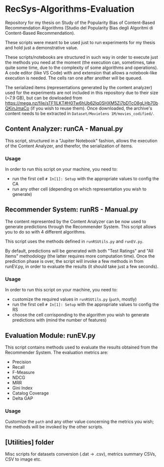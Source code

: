 # RecSys-Algorithms-Evaluation
Repository for my thesis on Study of the Popularity Bias of Content-Based Recommendation Algorithms (Studio del Popularity Bias degli Algoritmi di Content-Based Recommendation).

These scripts were meant to be used just to run experiments for my thesis and hold just a demonstrative value.

These scripts/notebooks are structured in such way in order to execute just the methods you need at the moment (the execution can, sometimes, take quite some time, due to the complexity of some algorithms and operations).
A code editor (like VS Code) with and extension that allows a notebook-like execution is needed.
The cells ran one after another will be queued.

The serialized items (representations generated by the content analyzer) used for the experiments are not included in this repository due to their size (~7.9 GB), but can be dowloaded from https://mega.nz/file/sTF1lLKT#H0Tw6hUb62lq0SHXM5Zi7bDTcO8gLHb70bQKinJmaCo (if you wish to reuse them).
Once downloaded, the archive's content needs to be extracted in `Dataset/Movielens 1M/movies_codified/`.

## Content Analyzer: runCA - Manual.py
This script, structured in a "Jupiter Notebook" fashion, allows the execution of the Content Analyzer, and therefor, the serialization of items.
### Usage
In order to run this script on your machine, you need to:
* run the first cell `# In[1]: Setup` with the appropriate values to config the CA
* run any other cell (depending on which representation you wish to generate)

## Recommender System: runRS - Manual.py
The content represented by the Content Analyzer can be now used to generate predictions through the Recommender System. This script allows you to do so with 4 different algorithms.   

This script uses the methods defined in `runRSUtils.py` and `runEV.py`.  

By default, predictions will be generated with both "Test Ratings" and "All Items" methodology (the latter requires more computation time).
Once the prediction phase is over, the script will invoke a few methods in from runEV.py, in order to evaluate the results (it should take just a few seconds).

### Usage
In order to run this script on your machine, you need to:
* customize the required values in `runRSUtils.py` (`path`, mostly)
* run the first cell `# In[1]: Setup` with the appropriate values to config the RS
* choose the cell corrisponding to the algorithm you wish to generate predictions with (mind the number of features)

## Evaluation Module: runEV.py
This script contains methods used to evaluate the results obtained from the Recommender System.
The evaluation metrics are:
* Precision
* Recall
* F-Measure
* NDCG
* MRR
* Gini Index
* Catalog Coverage
* Delta GAP

### Usage
Customize the `path` and any other value concerning the metrics you wish; the methods will be invoked by the other scripts.

## [Utilities] folder
Misc scripts for datasets conversion (.dat -> .csv), metrics summary CSVs, CSV to image etc.